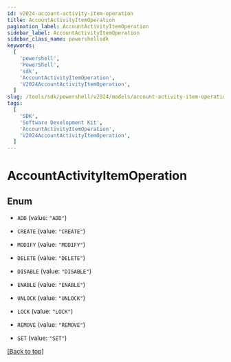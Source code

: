 ```yaml
---
id: v2024-account-activity-item-operation
title: AccountActivityItemOperation
pagination_label: AccountActivityItemOperation
sidebar_label: AccountActivityItemOperation
sidebar_class_name: powershellsdk
keywords:
  [
    'powershell',
    'PowerShell',
    'sdk',
    'AccountActivityItemOperation',
    'V2024AccountActivityItemOperation',
  ]
slug: /tools/sdk/powershell/v2024/models/account-activity-item-operation
tags:
  [
    'SDK',
    'Software Development Kit',
    'AccountActivityItemOperation',
    'V2024AccountActivityItemOperation',
  ]
---
```


# AccountActivityItemOperation

## Enum

- `ADD` (value: `"ADD"`)

- `CREATE` (value: `"CREATE"`)

- `MODIFY` (value: `"MODIFY"`)

- `DELETE` (value: `"DELETE"`)

- `DISABLE` (value: `"DISABLE"`)

- `ENABLE` (value: `"ENABLE"`)

- `UNLOCK` (value: `"UNLOCK"`)

- `LOCK` (value: `"LOCK"`)

- `REMOVE` (value: `"REMOVE"`)

- `SET` (value: `"SET"`)

[[Back to top]](#)
